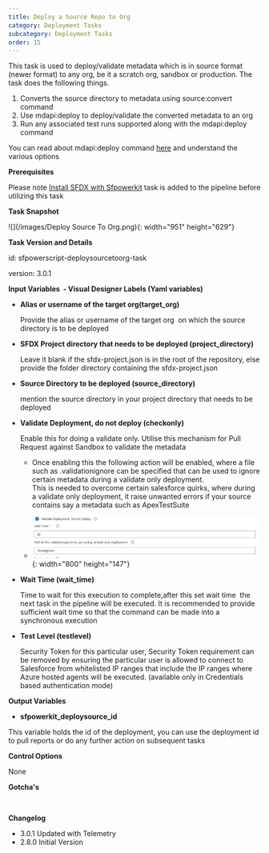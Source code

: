 ```yaml
---
title: Deploy a Source Repo to Org
category: Deployment Tasks
subcategory: Deployment Tasks
order: 15
---
```


This task is used to deploy/validate metadata which is in source format (newer format) to any org, be it a scratch org, sandbox or production. The task does the following things.

1. Converts the source directory to metadata using source:convert command
2. Use mdapi:deploy to deploy/validate the converted metadata to an org
3. Run any associated test runs supported along with the mdapi:deploy command

You can read about mdapi:deploy command [here](https://developer.salesforce.com/docs/atlas.en-us.sfdx_cli_reference.meta/sfdx_cli_reference/cli_reference_force_mdapi.htm) and understand the various options

**Prerequisites**

Please note [Install SFDX with Sfpowerkit](/Tasks/Common-Utility-Tasks/Install%20SFDX%20CLI/) task is added to the pipeline before utilizing this task


**Task Snapshot**

![](/images/Deploy Source To Org.png){: width="951" height="629"}

**Task Version and Details**

id: sfpowerscript-deploysourcetoorg-task

version: 3.0.1

**Input Variables&nbsp; - Visual Designer Labels (Yaml variables)**

* **Alias or username of the target org(target\_org)**

  Provide the alias or username of the target org&nbsp; on which the source directory is to be deployed

* **SFDX Project directory that needs to be deployed (project\_directory)**

  Leave it blank if the sfdx-project.json is in the root of the repository, else provide the folder directory containing the sfdx-project.json

* **Source Directory to be deployed (source\_directory)**

  mention the source directory in your project directory that needs to be deployed

* **Validate Deployment, do not deploy (checkonly)&nbsp;**

  Enable this for doing a validate only. Utilise this mechanism for Pull Request against Sandbox to validate the metadata

  * Once enabling this the following action will be enabled, where a file such as .validationignore can be specified that can be used to ignore certain metadata during a validate only deployment.<br>This is needed to overcome certain salesforce quirks, where during a validate only deployment, it raise unwanted errors if your source contains say a metadata such as ApexTestSuite

  * ![](/uploads/deploy-source-to-org-validate-only-deployment.png){: width="800" height="147"}

* **Wait Time (wait\_time)**

  Time to wait for this execution to complete,after this set wait time&nbsp; the next task in the pipeline will be executed. It is recommended to provide sufficient wait time so that the command can be made into a synchronous execution

* **Test Level (testlevel)**

  Security Token for this particular user, Security Token requirement can be removed by ensuring the particular user is allowed to connect to Salesforce from whitelisted IP ranges that include the IP ranges where Azure hosted agents will be executed. (available only in Credentials based authentication mode)

**Output Variables**

* **sfpowerkit\_deploysource\_id**

This variable holds the id of the deployment, you can use the deployment id to pull reports or do any further action on subsequent tasks

**Control Options**

None

**Gotcha's**

&nbsp;

**Changelog**

* 3.0.1 Updated with Telemetry
* 2.8.0 Initial Version